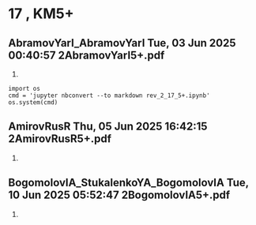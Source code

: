 # **17 , KM5+**

## AbramovYarI_AbramovYarI	Tue, 03 Jun 2025 00:40:57	2AbramovYarI5+.pdf

1. 


```
import os 
cmd = 'jupyter nbconvert --to markdown rev_2_17_5+.ipynb'
os.system(cmd)
```

## AmirovRusR	Thu, 05 Jun 2025 16:42:15	2AmirovRusR5+.pdf

1. 

## BogomolovIA_StukalenkoYA_BogomolovIA	Tue, 10 Jun 2025 05:52:47	2BogomolovIA5+.pdf

1. 
